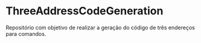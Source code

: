 # ThreeAddressCodeGeneration
Repositório com objetivo de realizar a geração do código de três endereços para comandos.
